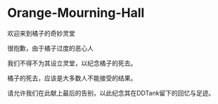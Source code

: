 # Orange-Mourning-Hall

欢迎来到橘子的奇妙灵堂

很抱歉，由于橘子过度的恶心人

我们不得不为其设立灵堂，以纪念橘子的死去。

橘子的死去，应该是大多数人不能接受的结果。

请允许我们在此献上最后的告别，以此纪念其在DDTank留下的回忆与足迹。

